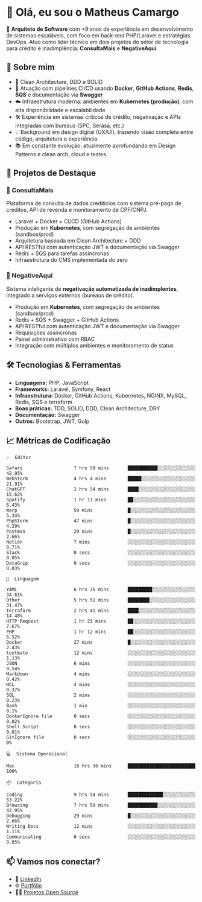 # 👋 Olá, eu sou o Matheus Camargo

🎯 **Arquiteto de Software** com +9 anos de experiência em desenvolvimento de sistemas escaláveis, com foco em back-end PHP/Laravel e estratégias DevOps. Atuo como líder técnico em dois projetos do setor de tecnologia para crédito e inadimplência: **ConsultaMais** e **NegativeAqui**.

## 🧠 Sobre mim

- 🚀 Clean Architecture, DDD e SOLID
- 🔁 Atuação com pipelines CI/CD usando **Docker**, **GitHub Actions**, **Redis**, **SQS** e documentação via **Swagger**
- ☁️ Infraestrutura moderna: ambientes em **Kubernetes (produção)**, com alta disponibilidade e escalabilidade
- 🛠️ Experiência em sistemas críticos de crédito, negativação e APIs integradas com bureaus (SPC, Serasa, etc.)
- 💡 Background em design digital (UX/UI), trazendo visão completa entre código, arquitetura e experiência
- 📚 Em constante evolução: atualmente aprofundando em Design Patterns e clean arch, cloud e testes.

## 🚧 Projetos de Destaque

### 🔹 ConsultaMais
Plataforma de consulta de dados creditícios com sistema pré-pago de créditos, API de revenda e monitoramento de CPF/CNPJ.

- Laravel + Docker + CI/CD (GitHub Actions)
- Produção em **Kubernetes**, com segregação de ambientes (sandbox/prod)
- Arquitetura baseada em Clean Architecture + DDD
- API RESTful com autenticação JWT e documentação via Swagger
- Redis + SQS para tarefas assíncronas
- Infraestrutura do CMS implementada do zero

### 🔹 NegativeAqui
Sistema inteligente de **negativação automatizada de inadimplentes**, integrado a serviços externos (bureaus de crédito).

- Produção em **Kubernetes**, com segregação de ambientes (sandbox/prod)
- Redis + SQS + Swagger + GitHub Actions
- API RESTful com autenticação JWT e documentação via Swagger
- Requisições assíncronas
- Painel administrativo com RBAC
- Integração com múltiplos ambientes e monitoramento de status

## 🛠️ Tecnologias & Ferramentas

- **Linguagens:** PHP, JavaScript
- **Frameworks:** Laravel, Symfony, React
- **Infraestrutura:** Docker, GitHub Actions, Kubernetes, NGINX, MySQL, Redis, SQS e terraform
- **Boas práticas:** TDD, SOLID, DDD, Clean Architecture, DRY
- **Documentação:** Swagger
- **Outros:** Bootstrap, JWT, Gulp

## 📈 Métricas de Codificação

```text
💡  Editor

Safari                   7 hrs 59 mins       ███████████░░░░░░░░░░░░░░     42.95%
WebStorm                 4 hrs 4 mins        █████░░░░░░░░░░░░░░░░░░░░     21.91%
ChatGPT                  2 hrs 54 mins       ████░░░░░░░░░░░░░░░░░░░░░     15.62%
Spotify                  1 hr 11 mins        ██░░░░░░░░░░░░░░░░░░░░░░░      6.43%
Warp                     59 mins             █░░░░░░░░░░░░░░░░░░░░░░░░      5.34%
PhpStorm                 47 mins             █░░░░░░░░░░░░░░░░░░░░░░░░      4.29%
Postman                  29 mins             █░░░░░░░░░░░░░░░░░░░░░░░░      2.66%
Notion                   7 mins              ░░░░░░░░░░░░░░░░░░░░░░░░░      0.71%
Slack                    0 secs              ░░░░░░░░░░░░░░░░░░░░░░░░░      0.05%
DataGrip                 0 secs              ░░░░░░░░░░░░░░░░░░░░░░░░░      0.03%
```
```text
💬  Linguagem

YAML                     6 hrs 26 mins       █████████░░░░░░░░░░░░░░░░     34.61%
Other                    5 hrs 51 mins       ████████░░░░░░░░░░░░░░░░░     31.47%
Terraform                2 hrs 41 mins       ████░░░░░░░░░░░░░░░░░░░░░     14.48%
HTTP Request             1 hr 25 mins        ██░░░░░░░░░░░░░░░░░░░░░░░      7.67%
PHP                      1 hr 12 mins        ██░░░░░░░░░░░░░░░░░░░░░░░      6.52%
Docker                   27 mins             █░░░░░░░░░░░░░░░░░░░░░░░░      2.43%
textmate                 12 mins             ░░░░░░░░░░░░░░░░░░░░░░░░░      1.13%
JSON                     6 mins              ░░░░░░░░░░░░░░░░░░░░░░░░░      0.54%
Markdown                 4 mins              ░░░░░░░░░░░░░░░░░░░░░░░░░      0.42%
HCL                      4 mins              ░░░░░░░░░░░░░░░░░░░░░░░░░      0.37%
SQL                      2 mins              ░░░░░░░░░░░░░░░░░░░░░░░░░      0.23%
Bash                     1 min               ░░░░░░░░░░░░░░░░░░░░░░░░░       0.1%
DockerIgnore file        0 secs              ░░░░░░░░░░░░░░░░░░░░░░░░░      0.02%
Shell Script             0 secs              ░░░░░░░░░░░░░░░░░░░░░░░░░      0.01%
GitIgnore file           0 secs              ░░░░░░░░░░░░░░░░░░░░░░░░░         0%
```
```text
💻  Sistema Operacional

Mac                      18 hrs 36 mins      █████████████████████████       100%
```
```text
📦  Categoria

Coding                   9 hrs 54 mins       █████████████░░░░░░░░░░░░     53.22%
Browsing                 7 hrs 59 mins       ███████████░░░░░░░░░░░░░░     42.95%
Debugging                29 mins             █░░░░░░░░░░░░░░░░░░░░░░░░      2.66%
Writing Docs             12 mins             ░░░░░░░░░░░░░░░░░░░░░░░░░      1.11%
Communicating            0 secs              ░░░░░░░░░░░░░░░░░░░░░░░░░      0.05%
```

## 📫 Vamos nos conectar?

- 💼 [LinkedIn](https://www.linkedin.com/in/matheuscamargoxavier)
- 🌐 [Portfólio](https://matheuscamargo.co)
- 🧑‍💻 [Projetos Open Source](https://github.com/bymatheus)
